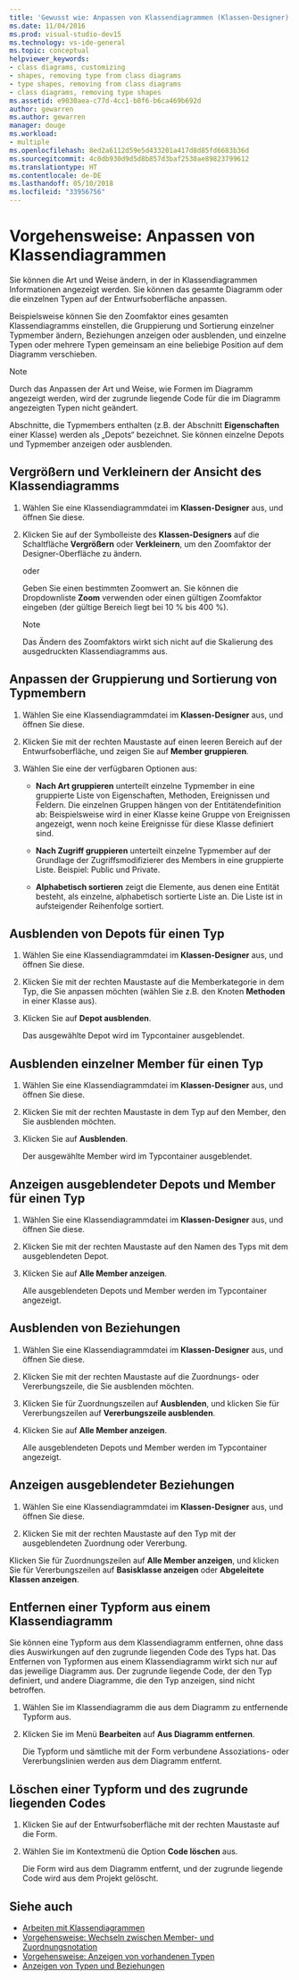 ```yaml
---
title: 'Gewusst wie: Anpassen von Klassendiagrammen (Klassen-Designer)'
ms.date: 11/04/2016
ms.prod: visual-studio-dev15
ms.technology: vs-ide-general
ms.topic: conceptual
helpviewer_keywords:
- class diagrams, customizing
- shapes, removing type from class diagrams
- type shapes, removing from class diagrams
- class diagrams, removing type shapes
ms.assetid: e9030aea-c77d-4cc1-b8f6-b6ca469b692d
author: gewarren
ms.author: gewarren
manager: douge
ms.workload:
- multiple
ms.openlocfilehash: 8ed2a6112d59e5d433201a417d8d85fd6683b36d
ms.sourcegitcommit: 4c0db930d9d5d8b857d3baf2530ae89823799612
ms.translationtype: HT
ms.contentlocale: de-DE
ms.lasthandoff: 05/10/2018
ms.locfileid: "33956756"
---
```

# <a name="how-to-customize-class-diagrams"></a>Vorgehensweise: Anpassen von Klassendiagrammen

Sie können die Art und Weise ändern, in der in Klassendiagrammen Informationen angezeigt werden. Sie können das gesamte Diagramm oder die einzelnen Typen auf der Entwurfsoberfläche anpassen.

Beispielsweise können Sie den Zoomfaktor eines gesamten Klassendiagramms einstellen, die Gruppierung und Sortierung einzelner Typmember ändern, Beziehungen anzeigen oder ausblenden, und einzelne Typen oder mehrere Typen gemeinsam an eine beliebige Position auf dem Diagramm verschieben.

> [!NOTE]
> Durch das Anpassen der Art und Weise, wie Formen im Diagramm angezeigt werden, wird der zugrunde liegende Code für die im Diagramm angezeigten Typen nicht geändert.

Abschnitte, die Typmembers enthalten (z.B. der Abschnitt **Eigenschaften** einer Klasse) werden als „Depots“ bezeichnet. Sie können einzelne Depots und Typmember anzeigen oder ausblenden.

## <a name="zoom-in-and-out-of-the-class-diagram"></a>Vergrößern und Verkleinern der Ansicht des Klassendiagramms

1. Wählen Sie eine Klassendiagrammdatei im **Klassen-Designer** aus, und öffnen Sie diese.

2. Klicken Sie auf der Symbolleiste des **Klassen-Designers** auf die Schaltfläche **Vergrößern** oder **Verkleinern**, um den Zoomfaktor der Designer-Oberfläche zu ändern.

     oder

     Geben Sie einen bestimmten Zoomwert an. Sie können die Dropdownliste **Zoom** verwenden oder einen gültigen Zoomfaktor eingeben (der gültige Bereich liegt bei 10 % bis 400 %).

    > [!NOTE]
    > Das Ändern des Zoomfaktors wirkt sich nicht auf die Skalierung des ausgedruckten Klassendiagramms aus.

## <a name="customize-grouping-and-sorting-of-type-members"></a>Anpassen der Gruppierung und Sortierung von Typmembern

1. Wählen Sie eine Klassendiagrammdatei im **Klassen-Designer** aus, und öffnen Sie diese.

2. Klicken Sie mit der rechten Maustaste auf einen leeren Bereich auf der Entwurfsoberfläche, und zeigen Sie auf **Member gruppieren**.

3. Wählen Sie eine der verfügbaren Optionen aus:

    - **Nach Art gruppieren** unterteilt einzelne Typmember in eine gruppierte Liste von Eigenschaften, Methoden, Ereignissen und Feldern. Die einzelnen Gruppen hängen von der Entitätendefinition ab: Beispielsweise wird in einer Klasse keine Gruppe von Ereignissen angezeigt, wenn noch keine Ereignisse für diese Klasse definiert sind.

    - **Nach Zugriff gruppieren** unterteilt einzelne Typmember auf der Grundlage der Zugriffsmodifizierer des Members in eine gruppierte Liste. Beispiel: Public und Private.

    - **Alphabetisch sortieren** zeigt die Elemente, aus denen eine Entität besteht, als einzelne, alphabetisch sortierte Liste an. Die Liste ist in aufsteigender Reihenfolge sortiert.

## <a name="hide-compartments-on-a-type"></a>Ausblenden von Depots für einen Typ

1. Wählen Sie eine Klassendiagrammdatei im **Klassen-Designer** aus, und öffnen Sie diese.

2. Klicken Sie mit der rechten Maustaste auf die Memberkategorie in dem Typ, die Sie anpassen möchten (wählen Sie z.B. den Knoten **Methoden** in einer Klasse aus).

3. Klicken Sie auf **Depot ausblenden**.

     Das ausgewählte Depot wird im Typcontainer ausgeblendet.

## <a name="hide-individual-members-on-a-type"></a>Ausblenden einzelner Member für einen Typ

1. Wählen Sie eine Klassendiagrammdatei im **Klassen-Designer** aus, und öffnen Sie diese.

2. Klicken Sie mit der rechten Maustaste in dem Typ auf den Member, den Sie ausblenden möchten.

3. Klicken Sie auf **Ausblenden**.

     Der ausgewählte Member wird im Typcontainer ausgeblendet.

## <a name="show-hidden-compartments-and-members-on-a-type"></a>Anzeigen ausgeblendeter Depots und Member für einen Typ

1. Wählen Sie eine Klassendiagrammdatei im **Klassen-Designer** aus, und öffnen Sie diese.

2. Klicken Sie mit der rechten Maustaste auf den Namen des Typs mit dem ausgeblendeten Depot.

3. Klicken Sie auf **Alle Member anzeigen**.

     Alle ausgeblendeten Depots und Member werden im Typcontainer angezeigt.

## <a name="hide-relationships"></a>Ausblenden von Beziehungen

1. Wählen Sie eine Klassendiagrammdatei im **Klassen-Designer** aus, und öffnen Sie diese.

2. Klicken Sie mit der rechten Maustaste auf die Zuordnungs- oder Vererbungszeile, die Sie ausblenden möchten.

3. Klicken Sie für Zuordnungszeilen auf **Ausblenden**, und klicken Sie für Vererbungszeilen auf **Vererbungszeile ausblenden**.

4. Klicken Sie auf **Alle Member anzeigen**.

     Alle ausgeblendeten Depots und Member werden im Typcontainer angezeigt.

## <a name="show-hidden-relationships"></a>Anzeigen ausgeblendeter Beziehungen

1. Wählen Sie eine Klassendiagrammdatei im **Klassen-Designer** aus, und öffnen Sie diese.

2. Klicken Sie mit der rechten Maustaste auf den Typ mit der ausgeblendeten Zuordnung oder Vererbung.

 Klicken Sie für Zuordnungszeilen auf **Alle Member anzeigen**, und klicken Sie für Vererbungszeilen auf **Basisklasse anzeigen** oder **Abgeleitete Klassen anzeigen**.

## <a name="remove-a-shape-from-a-class-diagram"></a>Entfernen einer Typform aus einem Klassendiagramm
Sie können eine Typform aus dem Klassendiagramm entfernen, ohne dass dies Auswirkungen auf den zugrunde liegenden Code des Typs hat. Das Entfernen von Typformen aus einem Klassendiagramm wirkt sich nur auf das jeweilige Diagramm aus. Der zugrunde liegende Code, der den Typ definiert, und andere Diagramme, die den Typ anzeigen, sind nicht betroffen.

1. Wählen Sie im Klassendiagramm die aus dem Diagramm zu entfernende Typform aus.

2. Klicken Sie im Menü **Bearbeiten** auf **Aus Diagramm entfernen**.

     Die Typform und sämtliche mit der Form verbundene Assoziations- oder Vererbungslinien werden aus dem Diagramm entfernt.

## <a name="delete-a-type-shape-and-its-underlying-code"></a>Löschen einer Typform und des zugrunde liegenden Codes

1. Klicken Sie auf der Entwurfsoberfläche mit der rechten Maustaste auf die Form.

2. Wählen Sie im Kontextmenü die Option **Code löschen** aus.

     Die Form wird aus dem Diagramm entfernt, und der zugrunde liegende Code wird aus dem Projekt gelöscht.

## <a name="see-also"></a>Siehe auch

- [Arbeiten mit Klassendiagrammen](working-with-class-diagrams.md)
- [Vorgehensweise: Wechseln zwischen Member- und Zuordnungsnotation](how-to-change-between-member-notation-and-association-notation.md)
- [Vorgehensweise: Anzeigen von vorhandenen Typen](how-to-view-existing-types.md)
- [Anzeigen von Typen und Beziehungen](viewing-types-and-relationships.md)